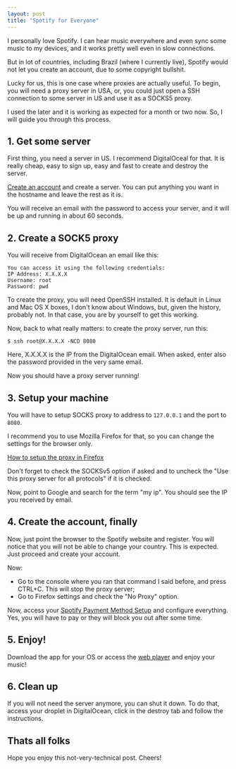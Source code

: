 ```yaml
---
layout: post
title: "Spotify for Everyone"
---
```


I personally love Spotify. I can hear music everywhere and even
sync some music to my devices, and it works pretty well even in
slow connections.

But in lot of countries, including Brazil (where I currently live),
Spotify would not let you create an account, due to some copyright
bullshit.

Lucky for us, this is one case where proxies are actually useful.
To begin, you will need a proxy server in USA, or, you could just
open a SSH connection to some server in US and use it as a SOCKS5
proxy.

I used the later and it is working as expected for a month or two
now. So, I will guide you through this process.

## 1. Get some server

First thing, you need a server in US. I recommend DigitalOceal for
that. It is really cheap, easy to sign up, easy and fast to create
and destroy the server.

[Create an account](https://www.digitalocean.com/?refcode=7e8e9efb2f77)
and create a server. You can put anything you want in the
hostname and leave the rest as it is.

You will receive an email with the password to access your server,
and it will be up and running in about 60 seconds.


## 2. Create a SOCK5 proxy

You will receive from DigitalOcean an email like this:

    You can access it using the following credentials:
    IP Address: X.X.X.X
    Username: root
    Password: pwd

To create the proxy, you will need OpenSSH installed. It is default
in Linux and Mac OS X boxes, I don't know about Windows, but,
given the history, probably not. In that case, you are by yourself
to get this working.

Now, back to what really matters: to create the proxy server, run this:

```console
$ ssh root@X.X.X.X -NCD 8080
```

Here, X.X.X.X is the IP from the DigitalOcean email. When asked, enter
also the password provided in the very same email.

Now you should have a proxy server running!

## 3. Setup your machine

You will have to setup SOCKS proxy to address to `127.0.0.1` and the
port to `8080`.

I recommend you to use Mozilla Firefox for that, so you can change the
settings for the browser only.

[How to setup the proxy in Firefox](http://www.wikihow.com/Enter-Proxy-Settings-in-Firefox)

Don't forget to check the SOCKSv5 option if asked and to uncheck
the "Use this proxy server for all protocols" if it is checked.

Now, point to Google and search for the term "my ip". You should
see the IP you received by email.

## 4. Create the account, finally

Now, just point the browser to the Spotify website and register. You
will notice that you will not be able to change your country. This
is expected. Just proceed and create your account.

Now:

- Go to the console where you ran that command I said before,
and press CTRL+C. This will stop the proxy server;
- Go to Firefox settings and check the "No Proxy" option.

Now, access your [Spotify Payment Method Setup](https://www.spotify.com/us/payment/change)
and configure everything. Yes, you will have to pay or they
will block you out after some time.

## 5. Enjoy!

Download the app for your OS or access the [web player](https://play.spotify.com)
and enjoy your music!

## 6. Clean up

If you will not need the server anymore, you can shut it down.
To do that, access your droplet in DigitalOcean, click in
the destroy tab and follow the instructions.

## Thats all folks

Hope you enjoy this not-very-technical post. Cheers!
